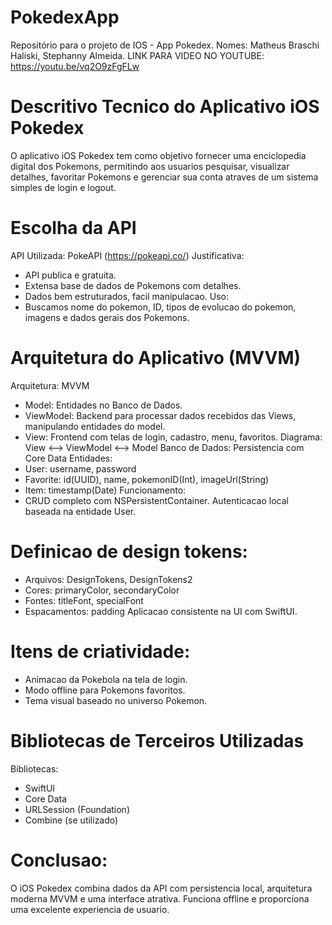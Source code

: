 # PokedexApp
Repositório para o projeto de IOS - App Pokedex. Nomes: Matheus Braschi Haliski, Stephanny Almeida.
LINK PARA VIDEO NO YOUTUBE: https://youtu.be/vq2O9zFgFLw

# Descritivo Tecnico do Aplicativo iOS Pokedex
O aplicativo iOS Pokedex tem como objetivo fornecer uma enciclopedia digital dos Pokemons,
permitindo aos usuarios pesquisar, visualizar detalhes, favoritar Pokemons e gerenciar sua conta
atraves de um sistema simples de login e logout.
# Escolha da API
API Utilizada: PokeAPI (https://pokeapi.co/)
Justificativa:
- API publica e gratuita.
- Extensa base de dados de Pokemons com detalhes.
- Dados bem estruturados, facil manipulacao.
Uso:
- Buscamos nome do pokemon, ID, tipos de evolucao do pokemon, imagens e dados gerais dos Pokemons.
# Arquitetura do Aplicativo (MVVM)
Arquitetura: MVVM
- Model: Entidades no Banco de Dados.
- ViewModel: Backend para processar dados recebidos das Views, manipulando entidades do model.
- View: Frontend com telas de login, cadastro, menu, favoritos.
Diagrama:
View <--> ViewModel <--> Model
Banco de Dados: Persistencia com Core Data
Entidades:
- User: username, password
- Favorite: id(UUID), name, pokemonID(Int), imageUrl(String)
- Item: timestamp(Date)
Funcionamento:
- CRUD completo com NSPersistentContainer.
Autenticacao local baseada na entidade User.

# Definicao de design tokens:
- Arquivos: DesignTokens, DesignTokens2
- Cores: primaryColor, secondaryColor
- Fontes: titleFont, specialFont
- Espacamentos: padding
Aplicacao consistente na UI com SwiftUI.

# Itens de criatividade:
- Animacao da Pokebola na tela de login.
- Modo offline para Pokemons favoritos.
- Tema visual baseado no universo Pokemon.

# Bibliotecas de Terceiros Utilizadas
Bibliotecas:
- SwiftUI
- Core Data
- URLSession (Foundation)
- Combine (se utilizado)

# Conclusao:
O iOS Pokedex combina dados da API com persistencia local, arquitetura moderna MVVM e uma
interface atrativa. Funciona offline e proporciona uma excelente experiencia de usuario.

